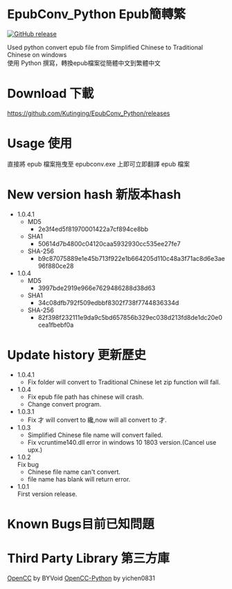# EpubConv_Python Epub簡轉繁
[![GitHub release](https://img.shields.io/github/release/Kutinging/EpubConv_Python.svg?style=plastic)](https://github.com/Kutinging/EpubConv_Python/releases)  
  
Used python convert epub file from Simplified Chinese to Traditional Chinese on windows  
使用 Python 撰寫，轉換epub檔案從簡體中文到繁體中文  
# Download 下載
https://github.com/Kutinging/EpubConv_Python/releases
# Usage 使用
直接將 epub 檔案拖曳至 epubconv.exe 上即可立即翻譯 epub 檔案
# New version hash 新版本hash
* 1.0.4.1
  * MD5
    * 2e3f4ed5f81970001422a7cf894ce8bb
  * SHA1
    * 50614d7b4800c04120caa5932930cc535ee27fe7
  * SHA-256
    * b9c87075889e1e45b713f922e1b664205d110c48a3f71ac8d6e3ae96f880ce28
* 1.0.4
  * MD5
    * 3997bde2919e966e7629486288d38d63
  * SHA1
    * 34c08dfb792f509edbbf8302f738f7744836334d
  * SHA-256
    * 82f398f232111e9da9c5bd657856b329ec038d213fd8de1dc20e0cea1fbebf0a
# Update history 更新歷史
* 1.0.4.1
  * Fix folder will convert to Traditional Chinese let zip function will fall.
* 1.0.4
  * Fix epub file path has chinese will crash.
  * Change convert program.
* 1.0.3.1
  * Fix 才 will convert to 纔,now will all convert to 才.
* 1.0.3
  * Simplified Chinese file name will convert failed.
  * Fix vcruntime140.dll error in windows 10 1803 version.(Cancel use upx.)
* 1.0.2  
  Fix bug
  * Chinese file name can't convert.
  * file name has blank will return error.
* 1.0.1  
  First version release.

# Known Bugs目前已知問題


# Third Party Library 第三方庫
[OpenCC](https://github.com/BYVoid/OpenCC) by BYVoid
[OpenCC-Python](https://github.com/yichen0831/opencc-python) by yichen0831
